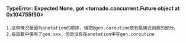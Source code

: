 #### TypeError: Expected None, got <tornado.concurrent.Future object at 0x104755f50>

	1.这种情况是因为anotation的顺序，请把@gen.coroutine放到最接近函数的部分。
	2.在函数中使用了gen.xxx，但是没有在anotation中写gen.coroutine
